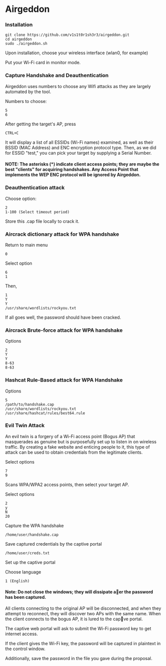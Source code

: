 # Airgeddon

### Installation

    git clone https://github.com/v1s1t0r1sh3r3/airgeddon.git
    cd airgeddon
    sudo ./airgeddon.sh

Upon installation, choose your wireless interface (wlan0, for example)

Put your Wi-Fi card in monitor mode.

### Capture Handshake and Deauthentication

Airgeddon uses numbers to choose any Wifi attacks as they are largely automated by the tool.

Numbers to choose:

    5
    6

After getting the target's AP, press

    CTRL+C

It will display a list of all ESSIDs (Wi-Fi names) examined, as well as their BSSID (MAC Address) and ENC encryption protocol type. Then, as we did for ESSID "test," you can pick your target by supplying a Serial Number.

#### NOTE: The asterisks (*) indicate client access points; they are maybe the best "clients" for acquiring handshakes. Any Access Point that implements the WEP ENC protocol will be ignored by Airgeddon.

### Deauthentication attack

Choose option:

    2
    1-100 (Select timeout period)

Store this .cap file locally to crack it.

### Aircrack dictionary attack for WPA handshake

Return to main menu

    0

Select option

    6
    1

Then,

    1
    Y
    Y
    /usr/share/wordlists/rockyou.txt

If all goes well, the password should have been cracked.

### Aircrack Brute-force attack for WPA handshake

Options

    2
    Y
    Y
    8-63
    8-63

### Hashcat Rule-Based attack for WPA Handshake

Options

    5
    /path/to/handshake.cap
    /usr/share/wordlists/rockyou.txt
    /usr/share/hashcat/rules/best64.rule

### Evil Twin Attack

An evil twin is a forgery of a Wi-Fi access point (Bogus AP) that masquerades as genuine but is purposefully set up to listen in on wireless traffic. By creating a fake website and enticing people to it, this type of attack can be used to obtain credentials from the legitimate clients.

Select options

    7
    9

Scans WPA/WPA2 access points, then select your target AP.

Select options

    2
    y
    N
    20

Capture the WPA handshake

    /home/user/handshake.cap

Save captured credentials by the captive portal

    /home/user/creds.txt

Set up the captive portal

Choose language

    1 (English)

#### Note: Do not close the windows; they will dissipate a􀅌er the password has been captured.

All clients connecting to the original AP will be disconnected, and when they attempt to reconnect, they will discover two APs with the same name. When the client connects to the bogus AP, it is lured to the cap􀆟ve portal.

The captive web portal will ask to submit the Wi-Fi password key to get internet access.

If the client gives the Wi-Fi key, the password will be captured in plaintext in the control window.

Additionally, save the password in the file you gave during the proposal.
